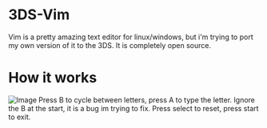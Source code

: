 # 3DS-Vim
Vim is a pretty amazing text editor for linux/windows, but i'm trying to port my own version of it to the 3DS.
It is completely open source.

# How it works
![Image](https://user-images.githubusercontent.com/89216946/193067540-d667a6f4-d586-4305-98e3-65be2a055eb8.jpeg)
Press B to cycle between letters, press A to type the letter. Ignore the B at the start, it is a bug im trying to fix.
Press select to reset, press start to exit.
